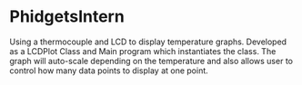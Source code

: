 # PhidgetsIntern
Using a thermocouple and LCD to display temperature graphs.
Developed as a LCDPlot Class and Main program which instantiates the class.
The graph will auto-scale depending on the temperature and also allows user to control how many data points to display at one point.
